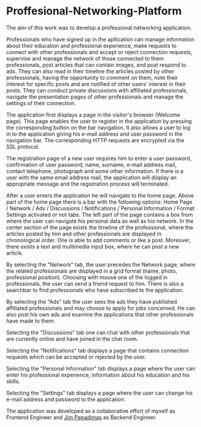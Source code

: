 # Proffesional-Networking-Platform

The aim of this work was to develop a professional networking application. 

Professionals who have signed up in the apllication can manage information about their education and professional
experience, make requests to connect with other professionals and accept or reject
connection requests, supervise and manage the network of those connected to them
professionals, post articles that can contain images, and post
respond to ads. They can also read in their timeline the articles posted by
other professionals, having the opportunity to comment on them, note their interest
for specific posts and are notified of other users' interest in
their posts. They can conduct private discussions with affiliated professionals,
navigate the presentation pages of other professionals and manage the settings of
their connection. 

The application first displays a page in the visitor's browser (Welcome page). This page enables the
user to register in the application by pressing the corresponding button on the bar
navigation. It also allows a user to log in to the application
giving his e-mail address and user password
in the navigation bar. The corresponding HTTP requests are encrypted
via the SSL protocol.

The registration page of a new user requires him to enter a user password,
confirmation of user password, name, surname, e-mail address
mail, contact telephone, photograph and some other information.
If there is a user with the same email address
mail, the application will display an appropriate message and the registration process will
terminated.

After a user enters the application he will navigate to the home page. Above
part of the home page there is a bar with the following options: Home Page / Network /
Ads / Discussions / Notifications / Personal Information / Format Settings
activated or not tabs. The left part of the page contains a box from where
the user can navigate his personal data as well as his network. In the
center section of the page exists the timeline of the professional, where
the articles posted by him and other professionals are displayed in chronological order.
One is able to add comments or like a post.
Moreover, there exists a text and multimedia input box, where he can post a new article.

By selecting the "Network" tab, the user precedes the Network page, where
the related professionals are displayed in a grid format
(name, photo, professional position). Choosing with
mouse one of the logged in professionals, the user can send a friend request to him. 
There is also a searchbar to find professionals who have
subscribed to the application.

By selecting the "Ads" tab the user sees the ads they have published
affiliated professionals and may choose to apply for
jobs concerned. He can also post his own ads and
examine the applications that other professionals have made to them. 
 
Selecting the "Discussions" tab one can chat with other professionals that are currently
online and have joined in the chat room.

Selecting the "Notifications" tab displays a page that contains
connection requests which can be accepted or rejected by the
user. 

Selecting the "Personal Information" tab displays a page where the user can
enter his professional experience, information about his education
and his skills. 

Selecting the "Settings" tab displays a page where the user can change
his e-mail address and password to the application. 

The application was developed as a collaborative effort of myself as Frontend Engineer and
[Jim Papadimas](https://github.com/aricatosenpai) as Backend Engineer.
